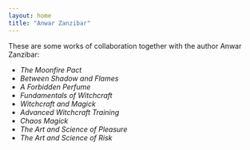 ```yaml
---
layout: home
title: "Anwar Zanzibar"
---
```


These are some works of collaboration together with the author Anwar Zanzibar:

- *The Moonfire Pact*
- *Between Shadow and Flames*
- *A Forbidden Perfume*
- *Fundamentals of Witchcraft*
- *Witchcraft and Magick*
- *Advanced Witchcraft Training*
- *Chaos Magick*
- *The Art and Science of Pleasure*
- *The Art and Science of Risk*